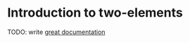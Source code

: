 # Introduction to two-elements

TODO: write [great documentation](http://jacobian.org/writing/what-to-write/)
